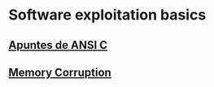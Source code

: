 # Software exploitation basics

## [Apuntes de ANSI C](./ret2war-notes/level-1/C.md)
## [Memory Corruption](./ret2war-notes/level-3/memory-corruption.md)